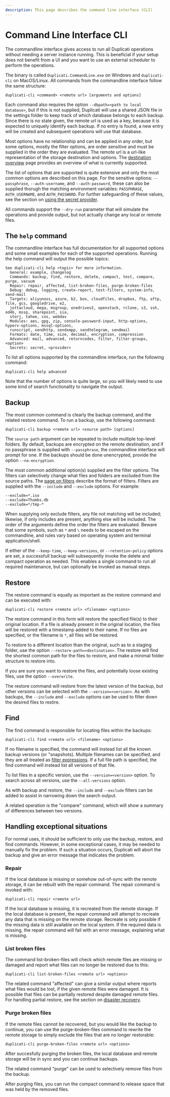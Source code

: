 ```yaml
---
description: This page describes the command line interface (CLI)
---
```


# Command Line Interface CLI

The commandline interface gives access to run all Duplicati operations without needing a server instance running. This is beneficial if your setup does not benefit from a UI and you want to use an external scheduler to perform the operations.

The binary is called `Duplicati.CommandLine.exe` on Windows and `duplicati-cli` on MacOS/Linux. All commands from the commandline interface follow the same structure:

```
duplicati-cli <command> <remote url> [arguments and options]
```

Each command also requires the option `--dbpath=<path to local database>`, but if this is not supplied, Duplicati will use a shared JSON file in the settings folder to keep track of which database belongs to each backup. Since there is no state given, the remote url is used as a key, because it is expected to uniquely identify each backup. If no entry is found, a new entry will be created and subsequent operations will use that database.

Most options have no relationship and can be applied in any order, but some options, mostly the filter options, are order sensitive and must be supplied in the order they are evaluated. The remote url is a url-like representation of the storage destination and options. The [destination overview](../backup-destinations/destination-overview.md) page provides an overview of what is currently supported.

The list of options that are supported is quite extensive and only the most common options are described on this page. For the sensitive options: `--passphrase`, `--auth-username`, and `--auth-password`, these can also be supplied thorugh the matching environment variables: `PASSPHRASE`, `AUTH_USERNAME`, and `AUTH_PASSWORD`. For further safeguarding of these values, see the section on [using the secret provider](../detailed-descriptions/using-the-secret-provider/).

All commands support the `--dry-run` parameter that will simulate the operations and provide output, but not actually change any local or remote files.

## The `help` command&#x20;

The commandline interface has full documentation for all supported options and some small examples for each of the supported operations. Running the help command will output the possible topics:

```
See duplicati-cli help <topic> for more information.
  General: example, changelog
  Commands: backup, find, restore, delete, compact, test, compare, purge, vacuum
  Repair: repair, affected, list-broken-files, purge-broken-files
  Debug: debug, logging, create-report, test-filters, system-info, send-mail
  Targets: aliyunoss, azure, b2, box, cloudfiles, dropbox, ftp, aftp, file, gcs, googledrive, e2,
  jottacloud, mega, msgroup, onedrivev2, openstack, rclone, s3, ssh, od4b, mssp, sharepoint, sia,
  storj, tahoe, cos, webdav
  Modules: aes, gpg, zip, console-password-input, http-options, hyperv-options, mssql-options,
  runscript, sendhttp, sendxmpp, sendtelegram, sendmail
  Formats: date, time, size, decimal, encryption, compression
  Advanced: mail, advanced, returncodes, filter, filter-groups, <option>
  Secrets: secret, <provider>
```

To list all options supported by the commandline interface, run the following command:

```
duplicati-cli help advanced
```

Note that the number of options is quite large, so you will likely need to use some kind of search functionality to navigate the output.

## Backup

The most common command is clearly the backup command, and the related restore command. To run a backup, use the following command:

```
duplicati-cli backup <remote url> <source path> [options]
```

The `source path` argument can be repeated to include multiple top-level folders. By default, backups are encrypted on the remote destination, and if no passphrase is supplied with `--passphrase`, the commandline interface will prompt for one. If the backups should be done unencrypted, provide the option `--no-encryption`.

The most common additional option(s) supplied are the filter options. The filters can selectively change what files and folders are excluded from the source paths. The [page on filters](../detailed-descriptions/filters-in-duplicati.md) describe the format of filters. Filters are supplied with the `--include` and `--exclude` options. For example:

```
--exclude=*.iso
--exclude=Thumbs.db
--exclude=*/tmp-*
```

When supplying only exclude filters, any file not matching will be included; likewise, if only includes are present, anything else will be included. The order of the arguments define the order the filters are evaluated. Beware that some symbols, such as `*` and `\` needs to be escaped on the commandline, and rules vary based on operating system and terminal application/shell.

If either of the `--keep-time`, `--keep-versions`, or `--retention-policy` options are set, a successfull backup will subsequently invoke the delete and compact operation as needed. This enables a single command to run all required maintenance, but can optionally be invoked as manual steps.

## Restore

The restore command is equally as important as the restore command and can be executed with:

```
duplicati-cli restore <remote url> <filename> <options>
```

The restore command in this form will restore the specified file(s) to their original location. If a file is already present in the original location, the files will be restored with a timestamp added to their name. If no files are specified, or the filename is `*`, all files will be restored.

To restore to a different location than the original, such as to a staging folder, use the option `--restore-path=<destination>`. The restore will find the shortest common path for the files to restore, and make a minimal folder structure to restore into.

If you are sure you want to restore the files, and potentially loose existing files, use the option `--overwrite`.

The restore command will restore from the latest version of the backup, but other versions can be selected with the `--version=<version>`. As with backups, the `--include` and `--exclude` options can be used to filter down the desired files to restire.

## Find

The find command is responsible for locating files within the backups:

```
duplicati-cli find <remote url> <filename> <options>
```

If no filename is specified, the command will instead list all the known backup versions (or "snapshots).  Multiple filenames can be specified, and they are all treated as [filter expressions](../detailed-descriptions/filters-in-duplicati.md). If a full file path is specified, the find command will instead list all versions of that file.

To list files in a specific version, use the `--version=<version>` option. To search across all versions, use the `--all-versions` option.

As with backup and restore, the `--include` and `--exclude` filters can be added to assist in narrowing down the search output.

A related operation is the "compare" command, which will show a summary of differences between two versions.

## Handling exceptional situations

For normal uses, it should be sufficient to only use the backup, restore, and find commands. However, in some exceptional cases, it may be needed to manually fix the problem. If such a situation occurs, Duplicati will abort the backup and give an error message that indicates the problem.

### Repair

If the local database is missing or somehow out-of-sync with the remote storage, it can be rebuilt with the repair command. The repair command is invoked with:

```
duplicati-cli repair <remote url>
```

If the local database is missing, it is recreated from the remote storage. If the local database is present, the repair command will attempt to recreate any data that is missing on the remote storage. Recreate is only possible if the missing data is still available on the local system. If the required data is missing, the repair command will fail with an error message, explaining what is missing.

### List broken files

The command list-broken-files will check which remote files are missing or damaged and report what files can no longer be restored due to this:

```
duplicati-cli list-broken-files <remote url> <options>
```

The related command "affected" can give a similar output where reports what files would be lost, if the given remote files were damaged. It is possible that files can be partially restored despite damaged remote files. For handling partial restore, see the section on [disaster recovery](../technical-details/understanding-restore/disaster-recovery.md).

### Purge broken files

If the remote files cannot be recovered, but you would like the backup to continue, you can use the purge-broken-files command to rewrite the remote storage to simply exclude the files that are no longer restorable:

```
duplicati-cli purge-broken-files <remote url> <options>
```

After succesfully purging the broken files, the local database and remote storage will be in sync and you can continue backups.

The related command "purge" can be used to selectively remove files from the backup.&#x20;

After purging files, you can run the compact command to release space that was held by the removed files.

